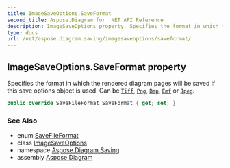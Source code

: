 ```yaml
---
title: ImageSaveOptions.SaveFormat
second_title: Aspose.Diagram for .NET API Reference
description: ImageSaveOptions property. Specifies the format in which the rendered diagram pages will be saved if this save options object is used. Can be Tiff Png Bmp Emf or Jpeg
type: docs
url: /net/aspose.diagram.saving/imagesaveoptions/saveformat/
---
```

## ImageSaveOptions.SaveFormat property

Specifies the format in which the rendered diagram pages will be saved if this save options object is used. Can be [`Tiff`](../../../aspose.diagram/savefileformat/), [`Png`](../../../aspose.diagram/savefileformat/), [`Bmp`](../../../aspose.diagram/savefileformat/), [`Emf`](../../../aspose.diagram/savefileformat/) or [`Jpeg`](../../../aspose.diagram/savefileformat/).

```csharp
public override SaveFileFormat SaveFormat { get; set; }
```

### See Also

* enum [SaveFileFormat](../../../aspose.diagram/savefileformat/)
* class [ImageSaveOptions](../)
* namespace [Aspose.Diagram.Saving](../../imagesaveoptions/)
* assembly [Aspose.Diagram](../../../)


